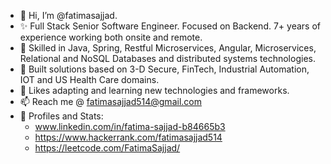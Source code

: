 
- 👋 Hi, I’m @fatimasajjad.
- ✨ Full Stack Senior Software Engineer. Focused on Backend. 7+ years of experience working both onsite and remote.
- 🌱 Skilled in Java, Spring, Restful Microservices, Angular, Microservices, Relational and NoSQL Databases and distributed systems technologies.
- 💎 Built solutions based on 3-D Secure, FinTech, Industrial Automation, IOT and US Health Care domains.
- 💞️ Likes adapting and learning new technologies and frameworks.
- 📫 Reach me @
      fatimasajjad514@gmail.com
- 🌟 Profiles and Stats:
   - www.linkedin.com/in/fatima-sajjad-b84665b3
   - https://www.hackerrank.com/fatimasajjad514
   - https://leetcode.com/FatimaSajjad/
